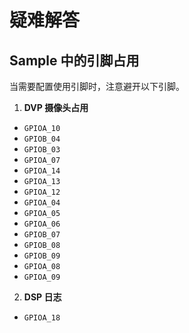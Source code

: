 # 疑难解答

## Sample 中的引脚占用 

当需要配置使用引脚时，注意避开以下引脚。

1. **DVP 摄像头占用**
  - `GPIOA_10`
  - `GPIOB_04`
  - `GPIOB_03`
  - `GPIOA_07`
  - `GPIOA_14`
  - `GPIOA_13`
  - `GPIOA_12`
  - `GPIOA_04`
  - `GPIOA_05`
  - `GPIOA_06`
  - `GPIOB_07`
  - `GPIOB_08`
  - `GPIOB_09`
  - `GPIOA_08`
  - `GPIOA_09`
2. **DSP 日志**
  - `GPIOA_18`



